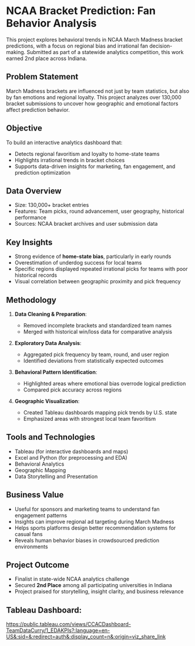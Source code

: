 # NCAA Bracket Prediction: Fan Behavior Analysis

This project explores behavioral trends in NCAA March Madness bracket predictions, with a focus on regional bias and irrational fan decision-making. Submitted as part of a statewide analytics competition, this work earned 2nd place across Indiana.

## Problem Statement

March Madness brackets are influenced not just by team statistics, but also by fan emotions and regional loyalty. This project analyzes over 130,000 bracket submissions to uncover how geographic and emotional factors affect prediction behavior.

## Objective

To build an interactive analytics dashboard that:
- Detects regional favoritism and loyalty to home-state teams
- Highlights irrational trends in bracket choices
- Supports data-driven insights for marketing, fan engagement, and prediction optimization

## Data Overview

- Size: 130,000+ bracket entries
- Features: Team picks, round advancement, user geography, historical performance
- Sources: NCAA bracket archives and user submission data

## Key Insights

- Strong evidence of **home-state bias**, particularly in early rounds
- Overestimation of underdog success for local teams
- Specific regions displayed repeated irrational picks for teams with poor historical records
- Visual correlation between geographic proximity and pick frequency

## Methodology

1. **Data Cleaning & Preparation**:
   - Removed incomplete brackets and standardized team names
   - Merged with historical win/loss data for comparative analysis

2. **Exploratory Data Analysis**:
   - Aggregated pick frequency by team, round, and user region
   - Identified deviations from statistically expected outcomes

3. **Behavioral Pattern Identification**:
   - Highlighted areas where emotional bias overrode logical prediction
   - Compared pick accuracy across regions

4. **Geographic Visualization**:
   - Created Tableau dashboards mapping pick trends by U.S. state
   - Emphasized areas with strongest local team favoritism

## Tools and Technologies

- Tableau (for interactive dashboards and maps)
- Excel and Python (for preprocessing and EDA)
- Behavioral Analytics
- Geographic Mapping
- Data Storytelling and Presentation

## Business Value

- Useful for sponsors and marketing teams to understand fan engagement patterns
- Insights can improve regional ad targeting during March Madness
- Helps sports platforms design better recommendation systems for casual fans
- Reveals human behavior biases in crowdsourced prediction environments

## Project Outcome

- Finalist in state-wide NCAA analytics challenge
- Secured **2nd Place** among all participating universities in Indiana
- Project praised for storytelling, insight clarity, and business relevance

## Tableau Dashboard:

https://public.tableau.com/views/CCACDashboard-TeamDataCurry/1_EDAKPIs?:language=en-US&:sid=&:redirect=auth&:display_count=n&:origin=viz_share_link
